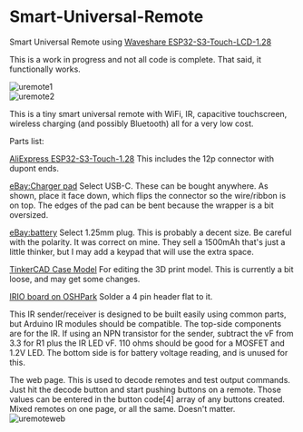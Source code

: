 # Smart-Universal-Remote
Smart Universal Remote using [Waveshare ESP32-S3-Touch-LCD-1.28](https://www.waveshare.com/wiki/ESP32-S3-Touch-LCD-1.28)  
  
This is a work in progress and not all code is complete. That said, it functionally works.  
  
![uremote1](https://curioustech.net/images/uremote1.jpg)  
![uremote2](https://curioustech.net/images/uremote2.jpg)  
  
This is a tiny smart universal remote with WiFi, IR, capacitive touchscreen, wireless charging (and possibly Bluetooth) all for a very low cost.  
  
Parts list:  

[AliExpress ESP32-S3-Touch-1.28](https://www.aliexpress.us/item/3256806026101753.html?spm=a2g0o.order_list.order_list_main.5.eb321802K7vxRh&gatewayAdapt=glo2usa) This includes the 12p connector with dupont ends.  

[eBay:Charger pad](https://www.ebay.com/itm/143351559508?var=442544081497) Select USB-C. These can be bought anywhere.  As shown, place it face down, which flips the connector so the wire/ribbon is on top. The edges of the pad can be bent because the wrapper is a bit oversized.  

[eBay:battery](https://www.ebay.com/itm/174781170731?var=473957762104) Select 1.25mm plug. This is probably a decent size. Be careful with the polarity. It was correct on mine. They sell a 1500mAh that's just a little thinker, but I may add a keypad that will use the extra space.   

[TinkerCAD Case Model](https://www.tinkercad.com/things/j1XckJlfVuT-waveshare-esp32-s3-touch-128-remote-case) For editing the 3D print model. This is currently a bit loose, and may get some changes.  

[IRIO board on OSHPark](https://oshpark.com/shared_projects/fLeru7yH)  Solder a 4 pin header flat to it.  

This IR sender/receiver is designed to be built easily using common parts, but Arduino IR modules should be compatible.  The top-side components are for the IR. If using an NPN transistor for the sender, subtract the vF from 3.3 for R1 plus the IR LED vF. 110 ohms should be good for a MOSFET and 1.2V LED. The bottom side is for battery voltage reading, and is unused for this.  

The web page. This is used to decode remotes and test output commands. Just hit the decode button and start pushing buttons on a remote. Those values can be entered in the button code[4] array of any buttons created. Mixed remotes on one page, or all the same. Doesn't matter.  
![uremoteweb](https://curioustech.net/images/uremoteweb.png)  

